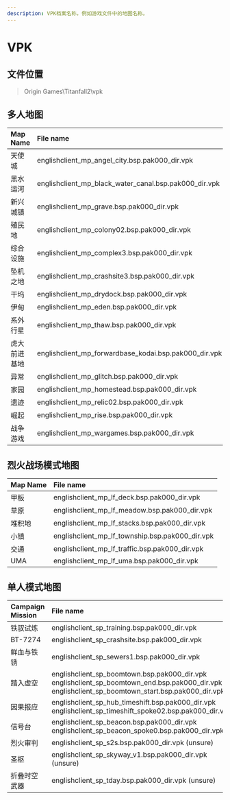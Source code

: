 ```yaml
---
description: VPK档案名称，例如游戏文件中的地图名称。
---
```


# VPK

## 文件位置

> Origin Games\Titanfall2\vpk

## 多人地图

| Map Name | File name |
| :--- | :--- |
| 天使城 | englishclient\_mp\_angel\_city.bsp.pak000\_dir.vpk |
| 黑水运河 | englishclient\_mp\_black\_water\_canal.bsp.pak000\_dir.vpk |
| 新兴城镇 | englishclient\_mp\_grave.bsp.pak000\_dir.vpk |
| 殖民地 | englishclient\_mp\_colony02.bsp.pak000\_dir.vpk |
| 综合设施  | englishclient\_mp\_complex3.bsp.pak000\_dir.vpk |
| 坠机之地 | englishclient\_mp\_crashsite3.bsp.pak000\_dir.vpk |
| 干坞 | englishclient\_mp\_drydock.bsp.pak000\_dir.vpk |
| 伊甸 | englishclient\_mp\_eden.bsp.pak000\_dir.vpk |
| 系外行星 | englishclient\_mp\_thaw.bsp.pak000\_dir.vpk |
| 虎大前进基地 | englishclient\_mp\_forwardbase\_kodai.bsp.pak000\_dir.vpk |
| 异常 | englishclient\_mp\_glitch.bsp.pak000\_dir.vpk |
| 家园 | englishclient\_mp\_homestead.bsp.pak000\_dir.vpk |
| 遗迹 | englishclient\_mp\_relic02.bsp.pak000\_dir.vpk |
| 崛起 | englishclient\_mp\_rise.bsp.pak000\_dir.vpk |
| 战争游戏 | englishclient\_mp\_wargames.bsp.pak000\_dir.vpk |

## 烈火战场模式地图

| Map Name | File name |
| :--- | :--- |
| 甲板 | englishclient\_mp\_lf\_deck.bsp.pak000\_dir.vpk |
| 草原 | englishclient\_mp\_lf\_meadow.bsp.pak000\_dir.vpk |
| 堆积地 | englishclient\_mp\_lf\_stacks.bsp.pak000\_dir.vpk |
| 小镇 | englishclient\_mp\_lf\_township.bsp.pak000\_dir.vpk |
| 交通 | englishclient\_mp\_lf\_traffic.bsp.pak000\_dir.vpk |
| UMA | englishclient\_mp\_lf\_uma.bsp.pak000\_dir.vpk |

## 单人模式地图

| **Campaign Mission**                                | File name |
| :--- | :--- |
| 铁驭试炼 | englishclient\_sp\_training.bsp.pak000\_dir.vpk |
| BT-7274 | englishclient\_sp\_crashsite.bsp.pak000\_dir.vpk |
| 鲜血与铁锈 | englishclient\_sp\_sewers1.bsp.pak000\_dir.vpk |
| 踏入虚空 | englishclient\_sp\_boomtown.bsp.pak000\_dir.vpk englishclient\_sp\_boomtown\_end.bsp.pak000\_dir.vpk englishclient\_sp\_boomtown\_start.bsp.pak000\_dir.vpk |
| 因果报应 | englishclient\_sp\_hub\_timeshift.bsp.pak000\_dir.vpk englishclient\_sp\_timeshift\_spoke02.bsp.pak000\_dir.vpk |
| 信号台 | englishclient\_sp\_beacon.bsp.pak000\_dir.vpk englishclient\_sp\_beacon\_spoke0.bsp.pak000\_dir.vpk |
| 烈火审判 | englishclient\_sp\_s2s.bsp.pak000\_dir.vpk \(unsure\) |
| 圣枢 | englishclient\_sp\_skyway\_v1.bsp.pak000\_dir.vpk \(unsure\) |
| 折叠时空武器 | englishclient\_sp\_tday.bsp.pak000\_dir.vpk \(unsure\) |

